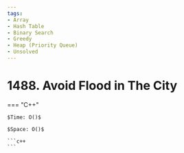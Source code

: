 ```yaml
---
tags:
- Array
- Hash Table
- Binary Search
- Greedy
- Heap (Priority Queue)
- Unsolved
---
```



# 1488. Avoid Flood in The City

=== "C++"

    $Time: O()$

    $Space: O()$

    ```c++
    ```